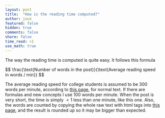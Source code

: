 ```yaml
---
layout: post
title:  "How is the reading time computed?"
author: jose
featured: false
hidden: true
comments: false
share: false
time_read: <1
use_math: true
---
```


The way the reading time is computed is quite easy. It follows this formula

<div>$$ \frac{\text{Number of words in the post}}{\text{Average reading speed in words / min}} $$</div>

The average reading speed for college students is assumed to be 300 words per minute, according to [this page](https://irisreading.com/what-is-the-average-reading-speed/), for normal text. If there are formulas and new concepts I use 100 words per minute. When the post is very short, the time is simply $<1$ less than one minute, like this one. Also, the words are counted by copying the whole raw text with html tags into [this page](https://wordcounter.net/), and the result is rounded up so it may be bigger than expected.